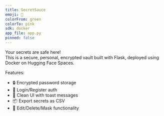 ```yaml
---
title: SecretSauce
emoji: 🧂
colorFrom: green
colorTo: pink
sdk: docker
app_file: app.py
pinned: false
---
```


Your secrets are safe here!  
This is a secure, personal, encrypted vault built with Flask, deployed using Docker on Hugging Face Spaces.

Features:
- 🔒 Encrypted password storage
- 🧠 Login/Register auth
- 🧼 Clean UI with toast messages
- 📦 Export secrets as CSV
- 🔁 Edit/Delete/Mask functionality

